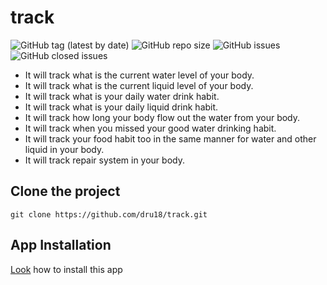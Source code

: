 # track

![GitHub tag (latest by date)](https://img.shields.io/github/v/tag/dru18/track?style=plastic)
![GitHub repo size](https://img.shields.io/github/repo-size/dru18/track)
![GitHub issues](https://img.shields.io/github/issues/dru18/track?style=plastic)
![GitHub closed issues](https://img.shields.io/github/issues-closed/dru18/track?style=plastic)

- It will track what is the current water level of your body.
- It will track what is the current liquid level of your body.
- It will track what is your daily water drink habit.
- It will track what is your daily liquid drink habit.
- It will track how long your body flow out the water from your body.
- It will track when you missed your good water drinking habit.
- It will track your food habit too in the same manner for water and other liquid in your body.
- It will track repair system in your body.

## Clone the project

```git clone https://github.com/dru18/track.git```

## App Installation

[Look](https://github.com/dru18/track/tree/master/App) how to install this app
